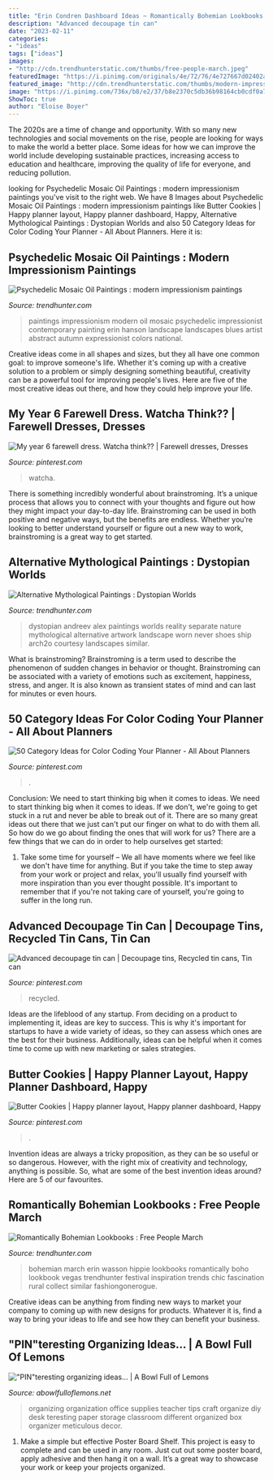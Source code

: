 ```yaml
---
title: "Erin Condren Dashboard Ideas ~ Romantically Bohemian Lookbooks : Free People March"
description: "Advanced decoupage tin can"
date: "2023-02-11"
categories:
- "ideas"
tags: ["ideas"]
images:
- "http://cdn.trendhunterstatic.com/thumbs/free-people-march.jpeg"
featuredImage: "https://i.pinimg.com/originals/4e/72/76/4e727667d02402a46b248a486b9d3d9c.jpg"
featured_image: "http://cdn.trendhunterstatic.com/thumbs/modern-impressionism-paintings.jpeg"
image: "https://i.pinimg.com/736x/b8/e2/37/b8e2370c5db36b98164cb0cdf0a7cfe1.jpg"
ShowToc: true
author: "Eloise Boyer"
---
```



The 2020s are a time of change and opportunity. With so many new technologies and social movements on the rise, people are looking for ways to make the world a better place. Some ideas for how we can improve the world include developing sustainable practices, increasing access to education and healthcare, improving the quality of life for everyone, and reducing pollution.

	

		
looking for Psychedelic Mosaic Oil Paintings : modern impressionism paintings you've visit to the right web. We have 8 Images about Psychedelic Mosaic Oil Paintings : modern impressionism paintings like Butter Cookies | Happy planner layout, Happy planner dashboard, Happy, Alternative Mythological Paintings : Dystopian Worlds and also 50 Category Ideas for Color Coding Your Planner - All About Planners. Here it is:
		
    
## Psychedelic Mosaic Oil Paintings : Modern Impressionism Paintings

<img loading=lazy src="http://cdn.trendhunterstatic.com/thumbs/modern-impressionism-paintings.jpeg" onerror="this.onerror=null;this.src='https://tse1.mm.bing.net/th?id=OIP._ETuCcdW1VD8amwmei4S7AHaFh&amp;pid=15.1';" alt="Psychedelic Mosaic Oil Paintings : modern impressionism paintings">

_Source: trendhunter.com_

>paintings impressionism modern oil mosaic psychedelic impressionist contemporary painting erin hanson landscape landscapes blues artist abstract autumn expressionist colors national. 

	

Creative ideas come in all shapes and sizes, but they all have one common goal: to improve someone's life. Whether it's coming up with a creative solution to a problem or simply designing something beautiful, creativity can be a powerful tool for improving people's lives. Here are five of the most creative ideas out there, and how they could help improve your life.

    
## My Year 6 Farewell Dress. Watcha Think?? | Farewell Dresses, Dresses

<img loading=lazy src="https://i.pinimg.com/originals/6a/b4/d7/6ab4d7362719c5e25647f10cad3f46f4.jpg" onerror="this.onerror=null;this.src='https://tse2.mm.bing.net/th?id=OIP.KRKcr_cRpEYMf7iTjxXkcQHaLH&amp;pid=15.1';" alt="My year 6 farewell dress. Watcha think?? | Farewell dresses, Dresses">

_Source: pinterest.com_

>watcha. 

	

There is something incredibly wonderful about brainstroming. It’s a unique process that allows you to connect with your thoughts and figure out how they might impact your day-to-day life. Brainstroming can be used in both positive and negative ways, but the benefits are endless. Whether you’re looking to better understand yourself or figure out a new way to work, brainstroming is a great way to get started.

    
## Alternative Mythological Paintings : Dystopian Worlds

<img loading=lazy src="http://cdn.trendhunterstatic.com/thumbs/dystopian-worlds.jpeg" onerror="this.onerror=null;this.src='https://tse1.mm.bing.net/th?id=OIP.4qpw26QbF7I2RzdbAjlyPAHaGi&amp;pid=15.1';" alt="Alternative Mythological Paintings : Dystopian Worlds">

_Source: trendhunter.com_

>dystopian andreev alex paintings worlds reality separate nature mythological alternative artwork landscape worn never shoes ship arch2o courtesy landscapes similar. 

	

What is brainstroming?
Brainstroming is a term used to describe the phenomenon of sudden changes in behavior or thought. Brainstroming can be associated with a variety of emotions such as excitement, happiness, stress, and anger. It is also known as transient states of mind and can last for minutes or even hours.

    
## 50 Category Ideas For Color Coding Your Planner - All About Planners

<img loading=lazy src="https://i.pinimg.com/736x/b8/e2/37/b8e2370c5db36b98164cb0cdf0a7cfe1.jpg" onerror="this.onerror=null;this.src='https://tse1.mm.bing.net/th?id=OIP.Vw2x5jEuh9EQeHxLoorGsAAAAA&amp;pid=15.1';" alt="50 Category Ideas for Color Coding Your Planner - All About Planners">

_Source: pinterest.com_

>. 

	

Conclusion: We need to start thinking big when it comes to ideas.
We need to start thinking big when it comes to ideas. If we don't, we're going to get stuck in a rut and never be able to break out of it. There are so many great ideas out there that we just can't put our finger on what to do with them all. So how do we go about finding the ones that will work for us? There are a few things that we can do in order to help ourselves get started: 
1) Take some time for yourself – We all have moments where we feel like we don't have time for anything. But if you take the time to step away from your work or project and relax, you'll usually find yourself with more inspiration than you ever thought possible. It's important to remember that if you're not taking care of yourself, you're going to suffer in the long run.

    
## Advanced Decoupage Tin Can | Decoupage Tins, Recycled Tin Cans, Tin Can

<img loading=lazy src="https://i.pinimg.com/originals/4e/72/76/4e727667d02402a46b248a486b9d3d9c.jpg" onerror="this.onerror=null;this.src='https://tse3.mm.bing.net/th?id=OIP.bYB1U1j8l6piG4ks90I_EgHaJ0&amp;pid=15.1';" alt="Advanced decoupage tin can | Decoupage tins, Recycled tin cans, Tin can">

_Source: pinterest.com_

>recycled. 

	

Ideas are the lifeblood of any startup. From deciding on a product to implementing it, ideas are key to success. This is why it's important for startups to have a wide variety of ideas, so they can assess which ones are the best for their business. Additionally, ideas can be helpful when it comes time to come up with new marketing or sales strategies.

    
## Butter Cookies | Happy Planner Layout, Happy Planner Dashboard, Happy

<img loading=lazy src="https://i.pinimg.com/736x/fe/9a/e2/fe9ae25c82af45eb29140814f467b06d.jpg" onerror="this.onerror=null;this.src='https://tse1.mm.bing.net/th?id=OIP.9vVhr3bM8eAu2V3_LiK-4QHaHa&amp;pid=15.1';" alt="Butter Cookies | Happy planner layout, Happy planner dashboard, Happy">

_Source: pinterest.com_

>. 

	

Invention ideas are always a tricky proposition, as they can be so useful or so dangerous. However, with the right mix of creativity and technology, anything is possible. So, what are some of the best invention ideas around? Here are 5 of our favourites.

    
## Romantically Bohemian Lookbooks : Free People March

<img loading=lazy src="http://cdn.trendhunterstatic.com/thumbs/free-people-march.jpeg" onerror="this.onerror=null;this.src='https://tse4.mm.bing.net/th?id=OIP.8MIPpF-HUw81pYzwc9A0oAHaNX&amp;pid=15.1';" alt="Romantically Bohemian Lookbooks : Free People March">

_Source: trendhunter.com_

>bohemian march erin wasson hippie lookbooks romantically boho lookbook vegas trendhunter festival inspiration trends chic fascination rural collect similar fashiongonerogue. 

	

Creative ideas can be anything from finding new ways to market your company to coming up with new designs for products. Whatever it is, find a way to bring your ideas to life and see how they can benefit your business.

    
## &quot;PIN&quot;teresting Organizing Ideas… | A Bowl Full Of Lemons

<img loading=lazy src="http://www.abowlfulloflemons.net/wp-content/uploads/2012/10/232568768227835297_bt4bAaws_f.jpg" onerror="this.onerror=null;this.src='https://tse4.mm.bing.net/th?id=OIP.4pAKL8OBm1-OPm8_07dU_AHaJ6&amp;pid=15.1';" alt="&quot;PIN&quot;teresting organizing ideas… | A Bowl Full of Lemons">

_Source: abowlfulloflemons.net_

>organizing organization office supplies teacher tips craft organize diy desk teresting paper storage classroom different organized box organizer meticulous decor. 

	

1. Make a simple but effective Poster Board Shelf. This project is easy to complete and can be used in any room. Just cut out some poster board, apply adhesive and then hang it on a wall. It’s a great way to showcase your work or keep your projects organized.

